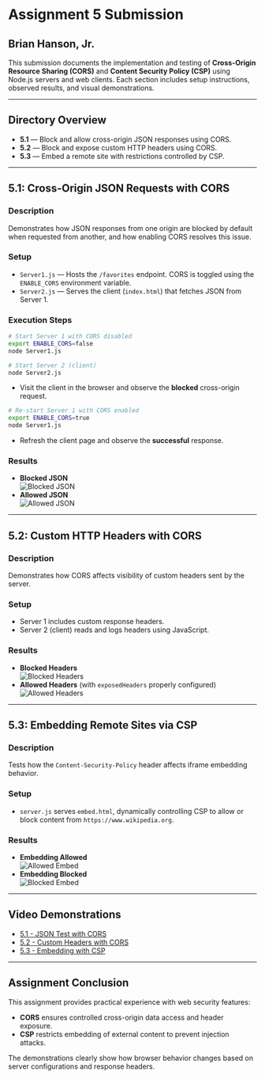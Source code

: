 # Assignment 5 Submission  
## Brian Hanson, Jr.

This submission documents the implementation and testing of **Cross-Origin Resource Sharing (CORS)** and **Content Security Policy (CSP)** using Node.js servers and web clients. Each section includes setup instructions, observed results, and visual demonstrations.

---

## Directory Overview

- **5.1** — Block and allow cross-origin JSON responses using CORS.
- **5.2** — Block and expose custom HTTP headers using CORS.
- **5.3** — Embed a remote site with restrictions controlled by CSP.

---

## 5.1: Cross-Origin JSON Requests with CORS

### Description
Demonstrates how JSON responses from one origin are blocked by default when requested from another, and how enabling CORS resolves this issue.

### Setup
- `Server1.js` — Hosts the `/favorites` endpoint. CORS is toggled using the `ENABLE_CORS` environment variable.
- `Server2.js` — Serves the client (`index.html`) that fetches JSON from Server 1.

### Execution Steps
```bash
# Start Server 1 with CORS disabled
export ENABLE_CORS=false
node Server1.js

# Start Server 2 (client)
node Server2.js
```
- Visit the client in the browser and observe the **blocked** cross-origin request.

```bash
# Re-start Server 1 with CORS enabled
export ENABLE_CORS=true
node Server1.js
```
- Refresh the client page and observe the **successful** response.

### Results
- **Blocked JSON**  
  ![Blocked JSON](https://github.com/bdhansonjr/cs533-f24/blob/0b7a65f5cca95fe9dec819b1e68f82fcf7f1dca7/assignments/Hanson/5/5.1/CORS_JSON_blocked.png)
- **Allowed JSON**  
  ![Allowed JSON](https://github.com/bdhansonjr/cs533-f24/blob/0b7a65f5cca95fe9dec819b1e68f82fcf7f1dca7/assignments/Hanson/5/5.1/CORS_JSON_enabled.png)

---

## 5.2: Custom HTTP Headers with CORS

### Description
Demonstrates how CORS affects visibility of custom headers sent by the server.

### Setup
- Server 1 includes custom response headers.
- Server 2 (client) reads and logs headers using JavaScript.

### Results
- **Blocked Headers**  
  ![Blocked Headers](https://github.com/bdhansonjr/cs533-f24/blob/0b7a65f5cca95fe9dec819b1e68f82fcf7f1dca7/assignments/Hanson/5/5.2/CORS_headers_blocked.png)
- **Allowed Headers** (with `exposedHeaders` properly configured)  
  ![Allowed Headers](https://github.com/bdhansonjr/cs533-f24/blob/0b7a65f5cca95fe9dec819b1e68f82fcf7f1dca7/assignments/Hanson/5/5.2/CORS_headers_enabled.png)

---

## 5.3: Embedding Remote Sites via CSP

### Description
Tests how the `Content-Security-Policy` header affects iframe embedding behavior.

### Setup
- `server.js` serves `embed.html`, dynamically controlling CSP to allow or block content from `https://www.wikipedia.org`.

### Results
- **Embedding Allowed**  
  ![Allowed Embed](https://github.com/bdhansonjr/cs533-f24/blob/0b7a65f5cca95fe9dec819b1e68f82fcf7f1dca7/assignments/Hanson/5/5.3/CSP%20Enabled.png)
- **Embedding Blocked**  
  ![Blocked Embed](https://github.com/bdhansonjr/cs533-f24/blob/0b7a65f5cca95fe9dec819b1e68f82fcf7f1dca7/assignments/Hanson/5/5.3/CSP%20Blocked.png)

---

## Video Demonstrations

- [5.1 - JSON Test with CORS](https://youtu.be/C6W1dUFxKlo)  
- [5.2 - Custom Headers with CORS](https://youtu.be/ejneNIRQals)  
- [5.3 - Embedding with CSP](https://youtu.be/J7gI7bAl6Sk)

---

## Assignment Conclusion

This assignment provides practical experience with web security features:
- **CORS** ensures controlled cross-origin data access and header exposure.
- **CSP** restricts embedding of external content to prevent injection attacks.

The demonstrations clearly show how browser behavior changes based on server configurations and response headers.
